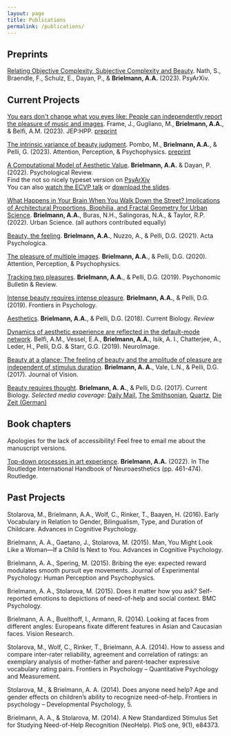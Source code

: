 ```yaml
---
layout: page
title: Publications
permalink: /publications/
---
```


## Preprints
[Relating Objective Complexity, Subjective Complexity and Beauty](https://psyarxiv.com/nuep7/). Nath, S., Braendle, F., Schulz, E., Dayan, P., & **Brielmann, A.A.** (2023). PsyArXiv.


## Current Projects
[You ears don't change what you eyes like: People can independently report the pleasure of music and images](https://psycnet.apa.org/record/2023-68634-001). Frame, J., Gugliano, M., **Brielmann, A.A.**, & Belfi, A.M. (2023). JEP:HPP. [preprint](https://psyarxiv.com/keud2/)

[The intrinsic variance of beauty judgment](https://link.springer.com/article/10.3758/s13414-023-02672-x). Pombo, M., **Brielmann, A.A.**, & Pelli, G. (2023). Attention, Perception, & Psychophysics. [preprint](https://psyarxiv.com/jm83e/)

[A Computational Model of Aesthetic Value](https://psycnet.apa.org/record/2022-78031-001). **Brielmann, A.A.** & Dayan, P. (2022). Psychological Review. <br/>
Find the not so nicely typeset version on [PsyArXiv](https://psyarxiv.com/eaqkc/)<br/>
You can also <a href="https://aenneb.github.io/files/BrielmannDayan_talk_ECVP2021_noQA.mp4" target="_blank">watch the ECVP talk</a> or <a href="https://aenneb.github.io/files/BrielmannDayan_ECVP_2021.pdf" target="_blank">download the slides</a>.

[What Happens in Your Brain When You Walk Down the Street? Implications of Architectural Proportions, Biophilia, and Fractal Geometry for Urban Science](https://www.mdpi.com/2413-8851/6/1/3). **Brielmann, A.A.**, Buras, N.H., Salingoras, N.A., & Taylor, R.P. (2022). Urban Science. (all authors contributed equally)

[Beauty, the feeling](https://www.sciencedirect.com/science/article/pii/S0001691821001153). **Brielmann, A.A.**, Nuzzo, A., & Pelli, D.G. (2021). Acta Psychologica.

[The pleasure of multiple images](https://link.springer.com/article/10.3758/s13414-020-02175-z). **Brielmann, A.A.**, & Pelli, D.G. (2020). Attention, Perception, & Psychophysics.

[Tracking two pleasures](https://link.springer.com/article/10.3758/s13423-019-01695-6). **Brielmann, A.A.**, & Pelli, D.G. (2019). Psychonomic Bulletin & Review.

[Intense beauty requires intense pleasure](https://www.frontiersin.org/articles/10.3389/fpsyg.2019.02420/full?report=reader). **Brielmann, A.A.**, & Pelli, D.G. (2019). Frontiers in Psychology.

[Aesthetics](https://www.sciencedirect.com/science/article/pii/S0960982218307668). **Brielmann, A.A.**, & Pelli, D.G. (2018). Current Biology. *Review*

[Dynamics of aesthetic experience are reflected in the default-mode network](https://www.sciencedirect.com/science/article/pii/S105381191832161X). Belfi, A.M., Vessel, E.A., **Brielmann, A.A.**, Isik, A. I., Chatterjee, A., Leder, H., Pelli, D.G. & Starr, G.G. (2019). NeuroImage.

[Beauty at a glance: The feeling of beauty and the amplitude of pleasure are independent of stimulus duration](https://jov.arvojournals.org/article.aspx?articleid=2665844). **Brielmann, A. A.**, Vale, L.N., & Pelli, D.G. (2017). Journal of Vision.

[Beauty requires thought](https://www.sciencedirect.com/science/article/pii/S096098221730427X?via%3Dihub). **Brielmann, A. A.**, & Pelli, D.G. (2017). Current Biology. 
*Selected media coverage*: [Daily Mail](https://www.dailymail.co.uk/sciencetech/article-4496370/Why-stop-pause-appreciate-beauty.html), [The Smithsonian](https://www.smithsonianmag.com/science-nature/distraction-makes-us-less-able-appreciate-beauty-180963315/), [Quartz](https://qz.com/987567/distraction-prevents-us-from-seeing-beauty/), [Die Zeit (German)](https://www.zeit.de/2017/21/psychologie-immanuel-kant-schoenheit-reflex?wt_zmc=koop.ext.zonaudev.spektrumde.feed.wie-empfinden-wir-schoenheit.bildtext.link.x&utm_medium=koop&utm_source=spektrumde_zonaudev_ext&utm_campaign=feed&utm_content=wie-empfinden-wir-schoenheit_bildtext_link_x)


## Book chapters
Apologies for the lack of accessibility! Feel free to email me about the manuscript versions.

[Top-down processes in art experience](https://www.taylorfrancis.com/chapters/edit/10.4324/9781003008675-27/top-processes-art-experience-aenne-brielmann). **Brielmann, A.A.** (2022). In The Routledge International Handbook of Neuroaesthetics (pp. 461-474). Routledge.

## Past Projects

Stolarova, M., Brielmann, A.A., Wolf, C., Rinker, T., Baayen, H. (2016). Early Vocabulary in Relation to Gender, Bilingualism, Type, and Duration of Childcare. Advances in Cognitive Psychology. 

Brielmann, A. A., Gaetano, J., Stolarova, M. (2015). Man, You Might Look Like a Woman—If a Child Is Next to You. Advances in Cognitive Psychology. 

Brielmann, A. A., Spering, M. (2015). Bribing the eye: expected reward modulates smooth pursuit eye movements. Journal of Experimental Psychology: Human Perception and Psychophysics. 

Brielmann, A. A., Stolarova, M. (2015). Does it matter how you ask? Self-reported emotions to depictions of need-of-help and social context. BMC Psychology. 

Brielmann, A. A., Buelthoff, I., Armann, R. (2014). Looking at faces from different angles: Europeans fixate different features in Asian and Caucasian faces. Vision Research. 

Stolarova, M., Wolf, C., Rinker, T., Brielmann, A.A. (2014). How to assess and compare inter-rater reliability, agreement and correlation of ratings: an exemplary analysis of mother-father and parent-teacher expressive vocabulary rating pairs. Frontiers in Psychology – Quantitative Psychology and Measurement. 

Stolarova, M., & Brielmann, A. A. (2014). Does anyone need help? Age and gender effects on children’s ability to recognize need-of-help. Frontiers in psychology – Developmental Psychology, 5. 

Brielmann, A. A., & Stolarova, M. (2014). A New Standardized Stimulus Set for Studying Need-of-Help Recognition (NeoHelp). PloS one, 9(1), e84373.

